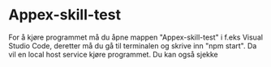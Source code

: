 # Appex-skill-test

For å kjøre programmet må du åpne mappen "Appex-skill-test" i f.eks Visual Studio Code, deretter må du gå til terminalen og skrive inn "npm start". Da vil en local host service kjøre programmet. Du kan også sjekke 
